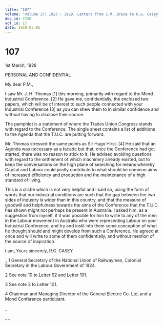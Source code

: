 ```yaml
---
title: "107"
volume: "Volume 17: 1923 - 1929, Letters from S.M. Bruce to R.G. Casey"
doc_id: 7238
vol_id: 17
date: 1928-03-01
---
```


# 107

1st March, 1928

PERSONAL AND CONFIDENTIAL

My dear P.M.,

I saw Mr. J. H. Thomas [1] this morning, primarily with regard to the Mond Industrial Conference. [2] He gave me, confidentially, the enclosed two papers, which will be of interest to such people connected with your Industrial Conference [3] as you can shew them to in similar confidence and without having to disclose their source.

The pamphlet is a statement of where the Trades Union Congress stands with regard to the Conference. The single sheet contains a list of additions to the Agenda that the T.U.C. are putting forward.

Mr. Thomas stressed the same points as Sir Hugo Hirst. [4] He said that an Agenda was necessary as a facade but that, once the Conference had got started, there was no reason to stick to it. He advised avoiding questions with regard to the settlement of which machinery already existed, but to keep the conversations on the high plane of searching for means whereby Capital and Labour could jointly contribute to what should be common aims of increased efficiency and production and the maintenance of a high standard of living.

This is a cliche which is not very helpful and I said so, using the form of words that our industrial conditions are such that the gap between the two sides of industry is wider than in this country, and that the measure of goodwill and helpfulness towards the aims of the Conference that the T.U.C. has shown might not perhaps be present in Australia. I asked him, as a suggestion from myself, if it was possible for him to write to any of the men in the Labour movement in Australia who were representing Labour on your Industrial Conference, and try and instil into them some conception of what he thought should and might develop from such a Conference. He agreed at once and will write to some of them confidentially, and without mention of the source of inspiration.

I am, Yours sincerely, R.G. CASEY 

_ 1 General Secretary of the National Union of Railwaymen, Colonial Secretary in the Labour Government of 1924. 

2 See note 10 to Letter 92 and Letter 101.

3 See note 3 to Letter 101.

4 Chairman and Managing Director of the General Electric Co. Ltd, and a Mond Conference participant.

_

_ _
